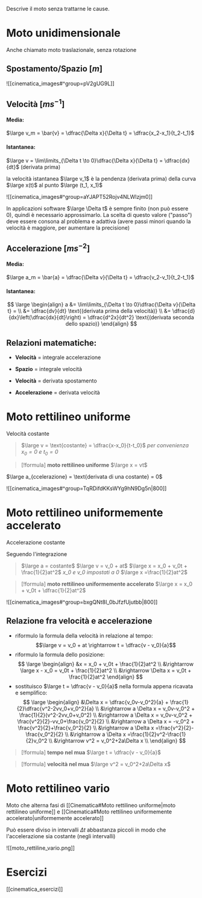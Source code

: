 Descrive il moto senza trattarne le cause.

# Moto unidimensionale

Anche chiamato moto traslazionale, senza rotazione

## Spostamento/Spazio \[$m$]

![[cinematica_images#^group=pV2gUG9L]]

## Velocità \[$ms^{-1}$]

#### Media:
$\large v_m = \bar{v} = \dfrac{\Delta x}{\Delta t} = \dfrac{x_2-x_1}{t_2-t_1}$

#### Istantanea:
$\large v = \lim\limits_{\Delta t \to 0}\dfrac{\Delta x}{\Delta t} = \dfrac{dx}{dt}$ (derivata prima)

la velocità istantanea $\large v_1$ è la pendenza (derivata prima) della curva $\large x(t)$ al punto $\large (t_1, x_1)$

![[cinematica_images#^group=aYJAPT52Rojv4NLWlzjm0]]

In applicazioni software $\large \Delta t$ è sempre finito (non può essere 0), quindi è necessario approssimarlo. La scelta di questo valore ("passo") deve essere consona al problema e adattiva (avere passi minori quando la velocità è maggiore, per aumentare la precisione)

## Accelerazione \[$ms^{-2}$]

#### Media: 
$\large a_m = \bar{a} = \dfrac{\Delta v}{\Delta t} = \dfrac{v_2-v_1}{t_2-t_1}$

#### Istantanea:
$$
\large
\begin{align} a &= \lim\limits_{\Delta t \to 0}\dfrac{\Delta v}{\Delta t} = \\
&= \dfrac{dv}{dt} \text{(derivata prima della velocità)} \\
&= \dfrac{d}{dx}\left(\dfrac{dx}{dt}\right) = \dfrac{d^2x}{dt^2} \text{(derivata seconda dello spazio)}
\end{align}
$$
## Relazioni matematiche:
- **Velocità** = integrale accelerazione
- **Spazio** = integrale velocità

- **Velocità** = derivata spostamento
- **Accelerazione** = derivata velocità

# Moto rettilineo uniforme
Velocità costante


>$\large v = \text{costante} = \dfrac{x-x_0}{t-t_0}$
> *per convenienza $x_0 = 0$ e $t_0 = 0$*

> [!formula]  **moto rettilineo uniforme**
> $\large x = vt$

$\large a_{ccelerazione} = \text{derivata di una costante} = 0$

![[cinematica_images#^group=TqRDifdKKsWYg9hN9Dg5n|800]]

# Moto rettilineo uniformemente accelerato
Accelerazione costante

Seguendo l'integrazione
> $\large a = costante$
> $\large v = v_0 + at$
> $\large x = x_0 + v_0t + \frac{1}{2}at^2$
>*x_0 e v_0 impostati a 0*
>$\large x =\frac{1}{2}at^2$

> [!formula]  **moto rettilineo uniformemente accelerato**
> $\large x = x_0 + v_0t + \dfrac{1}{2}at^2$

![[cinematica_images#^group=bxgQNt8I_0bJfzfUjutbb|800]]

## Relazione fra velocità e accelerazione

- riformulo la formula della velocità in relazione al tempo:
$$\large v = v_0 + at \rightarrow t = \dfrac{v - v_0}{a}$$
- riformulo la formula dello posizione:
$$
\large
\begin{align}
&x = x_0 + v_0t + \frac{1}{2}at^2 \\
&\rightarrow \large x - x_0 = v_0t + \frac{1}{2}at^2 \\
&\rightarrow \Delta x = v_0t + \frac{1}{2}at^2
\end{align}
$$ 
- sostituisco $\large t = \dfrac{v - v_0}{a}$ nella formula appena ricavata  e semplifico:
$$
\large 
\begin{align}
&\Delta x = \dfrac{v_0v-v_0^2}{a} + \frac{1}{2}\dfrac{v^2-2vv_0+v_0^2}{a} \\ &\rightarrow  a \Delta x = v_0v-v_0^2 + \frac{1}{2}(v^2-2vv_0+v_0^2) \\ &\rightarrow a \Delta x = v_0v-v_0^2 + \frac{v^2}{2}-vv_0+\frac{v_0^2}{2} \\
&\rightarrow a \Delta x = -v_0^2 + \frac{v^2}{2}+\frac{v_0^2}{2} \\
&\rightarrow a \Delta x =\frac{v^2}{2}-\frac{v_0^2}{2} \\
&\rightarrow a \Delta x =\frac{1}{2}v^2-\frac{1}{2}v_0^2 \\
&\rightarrow v^2 = v_0^2+2a\Delta x \\
\end{align}
$$

> [!formula]  **tempo nel mua**
> $\large t = \dfrac{v - v_0}{a}$

> [!formula]  **velocità nel mua**
> $\large v^2 = v_0^2+2a\Delta x$

# Moto rettilineo vario
Moto che alterna fasi di [[Cinematica#Moto rettilineo uniforme|moto rettilineo uniforme]] e [[Cinematica#Moto rettilineo uniformemente accelerato|uniformemente accelerato]]

Può essere diviso in intervalli $\Delta t$ abbastanza piccoli in modo che l'accelerazione sia costante (negli intervalli)

![[moto_rettiline_vario.png]]


# Esercizi 

[[cinematica_esercizi]]